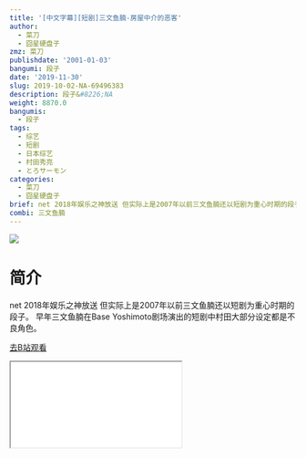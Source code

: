 ```yaml
---
title: '[中文字幕][短剧]三文鱼腩-房屋中介的恶客'
author:
  - 菜刀
  - 囧星硬盘子
zmz: 菜刀
publishdate: '2001-01-03'
bangumi: 段子
date: '2019-11-30'
slug: 2019-10-02-NA-69496383
description: 段子&#8226;NA
weight: 8870.0
bangumis:
  - 段子
tags:
  - 综艺
  - 短剧
  - 日本综艺
  - 村田秀亮
  - とろサーモン
categories:
  - 菜刀
  - 囧星硬盘子
brief: net 2018年娱乐之神放送 但实际上是2007年以前三文鱼腩还以短剧为重心时期的段子。 早年三文鱼腩在Base Yoshimoto剧场演出的短剧中村田大部分设定都是不良角色。
combi: 三文鱼腩
---
```

![](https://raw.githubusercontent.com/tcgriffith/owaraisite/master/static/tmpimg/ebf4b384ac0689f2d144e5fc02ccc88035097eca.jpg.480.jpg)
# 简介  
net
2018年娱乐之神放送 但实际上是2007年以前三文鱼腩还以短剧为重心时期的段子。
早年三文鱼腩在Base Yoshimoto剧场演出的短剧中村田大部分设定都是不良角色。  

[去B站观看](https://www.bilibili.com/video/av69496383/)
<div class ="resp-container"><iframe class="testiframe" src="//player.bilibili.com/player.html?aid=69496383"", scrolling="no", allowfullscreen="true" > </iframe></div> 
